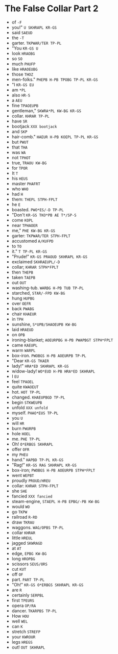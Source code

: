 # The False Collar Part 2

* of `-F`
* you!" `U SKHRAPL KR-GS`
* said `SAEUD`
* the `-T`
* garter. `TKPWAR/TER TP-PL`
* "You `KR-GS U`
* look `HRAOBG`
* so `SO`
* much `PHUFP`
* like `HRAOEUBG`
* those `THOZ`
* men-folks." `PHEPB H-PB TPOBG TP-PL KR-GS`
* "I `KR-GS EU`
* am `*PL`
* also `HR-S`
* a `AEU`
* fine `TPAOEUPB`
* gentleman," `SKWRA*PL KW-BG KR-GS`
* collar. `KHRAR TP-PL`
* have `SR`
* bootjack `XXX bootjack`
* and `SKP`
* hair-comb." `HAEUR H-PB KOEPL TP-PL KR-GS`
* but `PWUT`
* that `THA`
* was `WA`
* not `TPHOT`
* true, `TRAOU KW-BG`
* for `TPOR`
* It `T`
* his `HEUS`
* master `PHAFRT`
* who `WHO`
* had `H`
* them: `THEPL STPH-FPLT`
* he `E`
* boasted. `PWO*ES/-D TP-PL`
* "Don't `KR-GS TKO*PB AE T*/SP-S`
* come `KOPL`
* near `TPHAOER`
* me," `PHE KW-BG KR-GS`
* garter: `TKPWAR/TER STPH-FPLT`
* accustomed `A/KUFPD`
* to `TO`
* it." `T TP-PL KR-GS`
* "Prude!" `KR-GS PRAOUD SKHRAPL KR-GS`
* exclaimed `SKHRAEUPL/-D`
* collar; `KHRAR STPH*FPLT`
* then `THEPB`
* taken `TAEPB`
* out `OUT`
* washing-tub. `WARBG H-PB TUB TP-PL`
* starched, `STAR/-FPD KW-BG`
* hung `HUPBG`
* over `OEFR`
* back `PWABG`
* chair `KHAEUR`
* in `TPH`
* sunshine, `S*UPB/SHAOEUPB KW-BG`
* laid `HRAEUD`
* on `OPB`
* ironing-blanket; `AOEURPBG H-PB PWAPBGT STPH*FPLT`
* came `KAEUPL`
* warm `WARPL`
* box-iron. `PWOBGS H-PB AOEURPB TP-PL`
* "Dear `KR-GS TKAER`
* lady!" `HRA*ED SKHRAPL KR-GS`
* widow-lady! `WO*EUD H-PB HRA*ED SKHRAPL`
* I `EU`
* feel `TPAOEL`
* quite `KWAOEUT`
* hot. `HOT TP-PL`
* changed. `KHAEUPBGD TP-PL`
* begin `STKWEUPB`
* unfold `XXX unfold`
* myself. `PHAO*EUS TP-PL`
* you `U`
* will `HR`
* burn `PWURPB`
* hole `HOEL`
* me. `PHE TP-PL`
* Oh! `O*ERBGS SKHRAPL`
* offer `OFR`
* my `PHEU`
* hand." `HAPBD TP-PL KR-GS`
* "Rag!" `KR-GS RAG SKHRAPL KR-GS`
* box-iron; `PWOBGS H-PB AOEURPB STPH*FPLT`
* went `WEPBT`
* proudly `PROUD/HREU`
* collar: `KHRAR STPH-FPLT`
* she `SHE`
* fancied `XXX fancied`
* steam-engine, `STAEPL H-PB EPBG/-PB KW-BG`
* would `WO`
* go `TKPW`
* railroad `R-RD`
* draw `TKRAU`
* waggons. `WAG/OPBS TP-PL`
* collar `KHRAR`
* little `HREUL`
* jagged `SKWRAGD`
* at `AT`
* edge, `EPBG KW-BG`
* long `HROPBG`
* scissors `SEUS/ORS`
* cut `KUT`
* off `OF`
* part. `PART TP-PL`
* "Oh!" `KR-GS O*ERBGS SKHRAPL KR-GS`
* are `R`
* certainly `SERPBL`
* first `TPEURS`
* opera `OP/RA`
* dancer. `TKARPBS TP-PL`
* How `HOU`
* well `WEL`
* can `K`
* stretch `STREFP`
* your `KWROUR`
* legs `HREGS`
* out! `OUT SKHRAPL`
